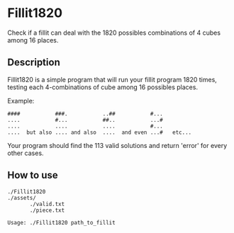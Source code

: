 # Fillit1820
Check if a fillit can deal with the 1820 possibles combinations of 4 cubes among 16 places.

## Description
Fillit1820 is a simple program that will run your fillit program 1820 times, testing each 4-combinations of cube among 16 possibles places.

Example:
```
####           ###.           ..##           #...
....           #...           ##..           ...#
....           ....           ....           #...
....  but also .... and also  ....  and even ...#   etc...
```

Your program should find the 113 valid solutions and return 'error' for every other cases.

## How to use
```
./Fillit1820
./assets/
       ./valid.txt
       ./piece.txt
```

```Usage: ./Fillit1820 path_to_fillit```
